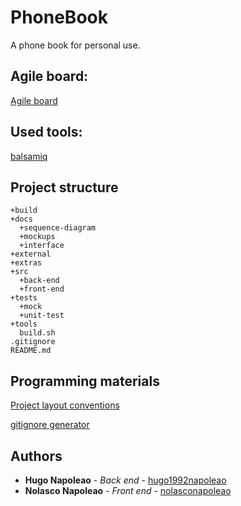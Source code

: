 # PhoneBook
A phone book for personal use.

## Agile board:
[Agile board](https://trello.com/b/quSZXPeZ/agile-sprint-board-phonebook)

## Used tools:
[balsamiq](https://balsamiq.com/)

## Project structure
```
+build
+docs
  +sequence-diagram
  +mockups
  +interface
+external
+extras
+src
  +back-end
  +front-end
+tests
  +mock
  +unit-test
+tools
  build.sh
.gitignore
README.md
```

## Programming materials
[Project layout conventions](https://api.csswg.org/bikeshed/?force=1&url=https://raw.githubusercontent.com/vector-of-bool/pitchfork/develop/data/spec.bs)

[gitignore generator](https://www.toptal.com/developers/gitignore)

## Authors
* **Hugo Napoleao** - *Back end* - [hugo1992napoleao](hugo_1992napoleao@hotmail.com)
* **Nolasco Napoleao** - *Front end* - [nolasconapoleao](nolascoamadonapoleao@gmail.com)
